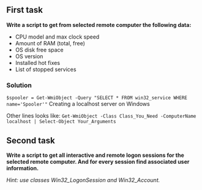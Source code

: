 ## First task

**Write a script to get from selected remote computer the following data:**

* CPU model and max clock speed
* Amount of RAM (total, free)
* OS disk free space
* OS version
* Installed hot fixes
* List of stopped services

### Solution

```$spooler = Get-WmiObject -Query "SELECT * FROM win32_service WHERE name='Spooler'"```
Creating a localhost server on Windows

Other lines looks like:
```Get-WmiObject -Class Class_You_Need -ComputerName localhost | Select-Object Your_Arguments ```

## Second task

**Write a script to get all interactive and remote logon sessions for the selected remote computer. And for every session find associated user information.**

_Hint: use classes Win32_LogonSession and Win32_Account._

